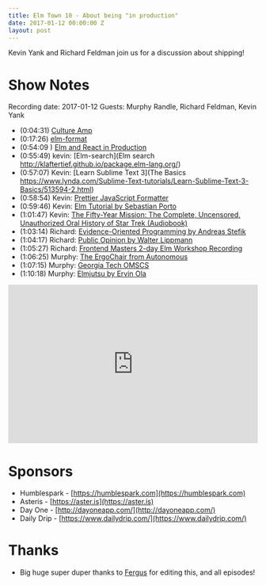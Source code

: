 ```yaml
---
title: Elm Town 10 - About being "in production"
date: 2017-01-12 00:00:00 Z
layout: post
---
```


Kevin Yank and Richard Feldman join us for a discussion about shipping!

# Show Notes
Recording date: 2017-01-12
Guests: Murphy Randle, Richard Feldman, Kevin Yank

- (0:04:31) [Culture Amp](https://www.cultureamp.com/)
- (0:17:26) [elm-format](https://github.com/avh4/elm-format)
- (0:54:09 ) [Elm and React in Production](https://www.youtube.com/watch?v=3FNKaGm3gk0)
- (0:55:49) kevin: [Elm-search](Elm search http://klaftertief.github.io/package.elm-lang.org/)
- (0:57:07) Kevin: [Learn Sublime Text 3](The Basics https://www.lynda.com/Sublime-Text-tutorials/Learn-Sublime-Text-3-Basics/513594-2.html)
- (0:58:54) Kevin: [Prettier JavaScript Formatter](http://jlongster.com/A-Prettier-Formatter)
- (0:59:46) Kevin: [Elm Tutorial by Sebastian Porto](http://elm-tutorial.org)
- (1:01:47) Kevin: [The Fifty-Year Mission: The Complete, Uncensored, Unauthorized Oral History of Star Trek (Audiobook)](http://www.audible.com.au/pd/Biographies-Memoirs/The-Fifty-Year-Mission-The-Complete-Uncensored-Unauthorized-Oral-History-of-Star-Trek-The-First-25-Years-Audiobook/B01HTYLMWY)
- (1:03:14) Richard: [Evidence-Oriented Programming by Andreas Stefik](https://www.youtube.com/watch?v=uEFrE6cgVNY)
- (1:04:17) Richard: [Public Opinion by Walter Lippmann](https://en.wikipedia.org/wiki/Public_Opinion_(book))
- (1:05:27) Richard: [Frontend Masters 2-day Elm Workshop Recording](https://frontendmasters.com/live-event/elm-live/)
- (1:06:25) Murphy: [The ErgoChair from Autonomous](https://www.autonomous.ai/office-chair)
- (1:07:15) Murphy: [Georgia Tech OMSCS](https://www.omscs.gatech.edu/)
- (1:10:18) Murphy: [Elmjutsu by Ervin Ola](https://atom.io/packages/elmjutsu)

<iframe src="https://cast.rocks/player/6039/Production-in-Elm-Town--Episode-10.mp3?episodeTitle=Production%20in%20Elm%20Town%20-%20Episode%2010&podcastTitle=Elm%20Town&episodeDate=February%2017th%2C%202017&imageURL=https%3A%2F%2Fcast.rocks%2Fhosting%2F6039%2Ffeeds%2F8YSE5.jpg&itunesLink=https%3A%2F%2Fitunes.apple.com%2Fus%2Fpodcast%2Felm-town%2Fid1158047037%3Fmt%3D2" style="border: none; min-height: 265px; max-height: 320px; max-width: 558px; min-width: 270px; width: 100%; height: 100%;" scrollbars="no"></iframe>

# Sponsors

- Humblespark - [https://humblespark.com](https://humblespark.com)
- Asteris - [https://aster.is](https://aster.is)
- Day One - [http://dayoneapp.com/](http://dayoneapp.com/)
- Daily Drip - [https://www.dailydrip.com/](https://www.dailydrip.com/)

# Thanks
- Big huge super duper thanks to [Fergus](https://twitter.com/airuyi) for editing this, and all episodes!


